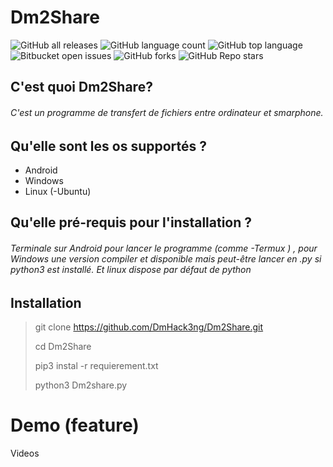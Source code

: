 # Dm2Share 

![GitHub all releases](https://img.shields.io/github/downloads/{username}/{repo-name}/total)
![GitHub language count](https://img.shields.io/github/languages/count/{username}/{repo-name})
![GitHub top language](https://img.shields.io/github/languages/top/{DmHack3ng}/{Dm2Share}?color=yellow)
![Bitbucket open issues](https://img.shields.io/bitbucket/issues/{username}/{repo-name})
![GitHub forks](https://img.shields.io/github/forks/{username}/{repo-name}?style=social)
![GitHub Repo stars](https://img.shields.io/github/stars/{username}/{repo-name}?style=social)


## C'est quoi Dm2Share? 

###### C'est un programme de transfert de fichiers entre ordinateur et smarphone. 

## Qu'elle sont les os supportés ?
* Android 
* Windows 
* Linux (-Ubuntu) 

## Qu'elle pré-requis pour l'installation ? 

###### Terminale sur Android pour lancer le programme (comme -Termux ) , pour Windows une version compiler et disponible mais peut-être lancer en .py si python3 est installé. Et linux dispose par défaut de python 

## Installation
> git clone https://github.com/DmHack3ng/Dm2Share.git 
> 
> cd Dm2Share 
> 
> pip3 instal -r requierement.txt
>
> python3 Dm2share.py 




# Demo (feature) 

Videos 
